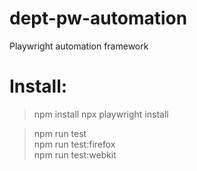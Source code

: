 # dept-pw-automation
Playwright automation framework

# Install:

> npm install
> npx playwright install

> npm run test          
> npm run test:firefox  
> npm run test:webkit  
